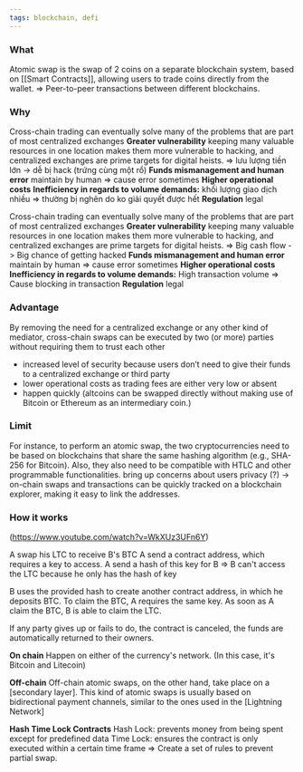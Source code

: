 ```yaml
---
tags: blockchain, defi
---
```


### What

Atomic swap is the swap of 2 coins on a separate blockchain system, based on [[Smart Contracts]], allowing users to trade coins directly from the wallet. => Peer-to-peer transactions between different blockchains.

### Why

Cross-chain trading can eventually solve many of the problems that are part of most centralized exchanges **Greater vulnerability** keeping many valuable resources in one location makes them more vulnerable to hacking, and centralized exchanges are prime targets for digital heists. => lưu lượng tiền lớn -> dễ bị hack (trứng cùng một rổ) **Funds mismanagement and human error** maintain by human => cause error sometimes **Higher operational costs** **Inefficiency in regards to volume demands:** khối lượng giao dịch nhiều => thường bị nghẽn do ko giải quyết được hết **Regulation** legal

Cross-chain trading can eventually solve many of the problems that are part of most centralized exchanges **Greater vulnerability** keeping many valuable resources in one location makes them more vulnerable to hacking, and centralized exchanges are prime targets for digital heists. => Big cash flow -> Big chance of getting hacked **Funds mismanagement and human error** maintain by human => cause error sometimes **Higher operational costs** **Inefficiency in regards to volume demands:** High transaction volume => Cause blocking in transaction **Regulation** legal

### Advantage

By removing the need for a centralized exchange or any other kind of mediator, cross-chain swaps can be executed by two (or more) parties without requiring them to trust each other

- increased level of security because users don’t need to give their funds to a centralized exchange or third party
- lower operational costs as trading fees are either very low or absent
- happen quickly (altcoins can be swapped directly without making use of Bitcoin or Ethereum as an intermediary coin.)

### Limit

For instance, to perform an atomic swap, the two cryptocurrencies need to be based on blockchains that share the same hashing algorithm (e.g., SHA-256 for Bitcoin). Also, they also need to be compatible with HTLC and other programmable functionalities. bring up concerns about users privacy (?) -> on-chain swaps and transactions can be quickly tracked on a blockchain explorer, making it easy to link the addresses.

### How it works

(https://www.youtube.com/watch?v=WkXUz3UFn6Y)

A swap his LTC to receive B's BTC A send a contract address, which requires a key to access. A send a hash of this key for B => B can't access the LTC because he only has the hash of key

B uses the provided hash to create another contract address, in which he deposits BTC. To claim the BTC, A requires the same key. As soon as A claim the BTC, B is able to claim the LTC.

If any party gives up or fails to do, the contract is canceled, the funds are automatically returned to their owners.

**On chain** Happen on either of the currency's network. (In this case, it's Bitcoin and Litecoin)

**Off-chain** Off-chain atomic swaps, on the other hand, take place on a [secondary layer]. This kind of atomic swaps is usually based on bidirectional payment channels, similar to the ones used in the [Lightning Network]

**Hash Time Lock Contracts** Hash Lock: prevents money from being spent except for predefined data Time Lock: ensures the contract is only executed within a certain time frame => Create a set of rules to prevent partial swap.
